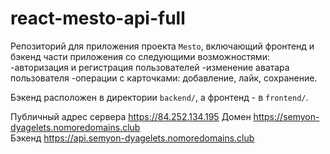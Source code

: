 # react-mesto-api-full
Репозиторий для приложения проекта `Mesto`, включающий фронтенд и бэкенд части приложения со следующими возможностями: 
-авторизация и регистрация пользователей
-изменение аватара пользователя
-операции с карточками: добавление, лайк, сохранение.
 
Бэкенд расположен в директории `backend/`, а фронтенд - в `frontend/`. 
  
Публичный адрес сервера https://84.252.134.195 
Домен https://semyon-dyagelets.nomoredomains.club  
Бэкенд https://api.semyon-dyagelets.nomoredomains.club
